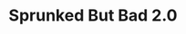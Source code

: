 ---
slug: sprunked-but-bad-20
title: Sprunked But Bad 2.0
description: "Sprunked But Bad 2.0 is an exciting online game. Play for free directly in your browser!"
icon: /images/new_mods/Sprunked But Bad 2.0.png
url: https://wowtbc.net/sprunkin/sprunked-bad2/index.html
previewImage: /images/new_mods/Sprunked But Bad 2.0.png
type: new mods

# SEO配置
seo:
  title: "Sprunked But Bad 2.0 - Play Free Online Game | Fun Browser Games"
  description: "Sprunked But Bad 2.0 - Play this fun online game for free in your browser. No download required!"
  ogImage: "/images/new_mods/Sprunked But Bad 2.0.png"
  keywords: "sprunked-but-bad-20, online game, browser game, free game, new mods game, play online"

videoUrls:
  - https://www.youtube.com/embed/example1
  - https://www.youtube.com/embed/example2

whyPlay:
  title: "Why Play Sprunked But Bad 2.0?"
  items:
    - "Immersive Gameplay: Sprunked But Bad 2.0 offers an engaging and immersive gaming experience that will keep you entertained for hours"
    - "Challenging Levels: Test your skills with increasingly difficult challenges and obstacles"
    - "Beautiful Graphics: Enjoy stunning visuals and smooth animations that bring the game world to life"
    - "Regular Updates: New content and features are added regularly to keep the game fresh and exciting"
    - "Free to Play: Experience all the fun without spending a penny"
    - "Community Features: Connect with other players, share strategies, and compete for high scores"
    - "Cross-Platform: Play on any device with a web browser, no downloads required"

features:
  title: "Key Features of Sprunked But Bad 2.0"
  image: "/images/new_mods/Sprunked But Bad 2.0.png"
  items:
    - "Intuitive Controls: Easy to learn controls make Sprunked But Bad 2.0 accessible for players of all skill levels"
    - "Multiple Game Modes: Enjoy various gameplay options that provide different challenges and experiences"
    - "Character Customization: Personalize your gaming experience with unique characters and items"
    - "Achievement System: Complete special tasks to earn rewards and recognition"
    - "Leaderboards: Compete with players worldwide and see who can achieve the highest scores"

characteristics:
  title: "Game Characteristics"
  image: "/images/new_mods/Sprunked But Bad 2.0.png"
  items:
    - "Genre: New mods game with elements of strategy and skill"
    - "Difficulty: Suitable for both casual gamers and those seeking a challenge"
    - "Play Time: Quick sessions or extended gameplay, depending on your preference"
    - "Art Style: Vibrant and engaging visuals that enhance the gaming experience"
    - "Sound Design: Immersive audio that complements the gameplay perfectly"

info: "Sprunked But Bad 2.0 is an exciting online game that offers players a unique and engaging gaming experience. With its intuitive controls, stunning visuals, and challenging gameplay, Sprunked But Bad 2.0 provides hours of entertainment for players of all ages and skill levels. Whether you're looking for a quick gaming session during a break or an extended play session, Sprunked But Bad 2.0 delivers an immersive experience that will keep you coming back for more. The game features multiple levels of increasing difficulty, ensuring that players are constantly challenged as they progress. With regular updates adding new content and features, Sprunked But Bad 2.0 remains fresh and exciting, providing endless entertainment options for its growing community of players."

howToPlayIntro: "Welcome to Sprunked But Bad 2.0! This guide will walk you through the basics and help you master the game. Whether you're a beginner or looking to improve your skills, these tips and instructions will enhance your gaming experience."

howToPlaySteps:
  - title: "Getting Started"
    description: "Begin your Sprunked But Bad 2.0 adventure by familiarizing yourself with the controls. Use your keyboard or mouse to navigate through the game interface. The tutorial will guide you through the basic mechanics and help you understand the objectives."
  - title: "Understanding the Objectives"
    description: "In Sprunked But Bad 2.0, your main goal is to progress through levels by completing specific objectives. Each level presents unique challenges that require different strategies and approaches."
  - title: "Mastering the Controls"
    description: "Practice using the controls to improve your precision and reaction time. Sprunked But Bad 2.0 requires quick reflexes and strategic thinking to overcome obstacles and defeat opponents."
  - title: "Utilizing Power-ups"
    description: "Collect power-ups throughout the game to enhance your abilities and overcome difficult challenges. Each power-up offers unique advantages that can be crucial for success."
  - title: "Developing Strategies"
    description: "As you progress in Sprunked But Bad 2.0, develop effective strategies for different scenarios. Analyze patterns, anticipate challenges, and adapt your approach to maximize your performance."

faq:
  title: "Frequently Asked Questions about Sprunked But Bad 2.0"
  items:
    - question: "Is Sprunked But Bad 2.0 free to play?"
      answer: "Yes, Sprunked But Bad 2.0 is completely free to play directly in your web browser. No downloads or purchases are required to enjoy the full game experience."
    - question: "Can I play Sprunked But Bad 2.0 on mobile devices?"
      answer: "Yes, Sprunked But Bad 2.0 is optimized for both desktop and mobile play. You can enjoy the game on any device with a web browser and internet connection."
    - question: "Are there any in-game purchases?"
      answer: "While Sprunked But Bad 2.0 is free to play, there may be optional in-game purchases available for cosmetic items or additional features that don't affect core gameplay."
    - question: "How often is Sprunked But Bad 2.0 updated?"
      answer: "The developers regularly update Sprunked But Bad 2.0 with new content, features, and improvements based on player feedback and game performance."
    - question: "Can I play Sprunked But Bad 2.0 offline?"
      answer: "Currently, Sprunked But Bad 2.0 requires an internet connection to play as it's a browser-based online game."
    - question: "Is Sprunked But Bad 2.0 suitable for children?"
      answer: "Yes, Sprunked But Bad 2.0 is designed to be family-friendly and suitable for players of all ages."
    - question: "How do I report bugs or issues?"
      answer: "If you encounter any problems while playing Sprunked But Bad 2.0, you can report them through the game's support page or contact the developers directly through their website."
    - question: "Still Have Questions?"
      answer: "If you have additional questions about Sprunked But Bad 2.0 that aren't covered in this FAQ, please visit our support center or contact our customer service team for assistance."
---